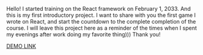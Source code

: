 Hello! I started training on the React framework on February 1, 2033. And this is my first introductory project. I want to share with you the first game I wrote on React, and start the countdown to the complete completion of the course. I will leave this project here as a reminder of the times when I spent my evenings after work doing my favorite thing))) Thank you!

[DEMO LINK](https://serhiivovchenko.github.io/Beginning-of-the-studyReact/)
